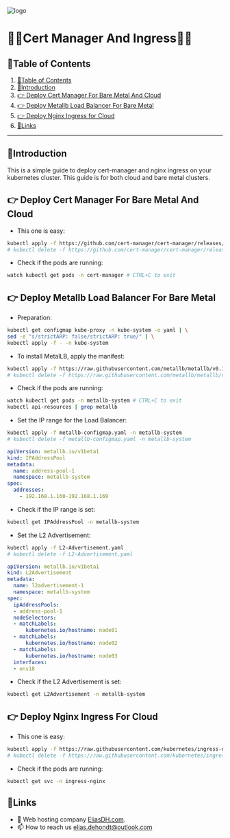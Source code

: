 ![logo](https://eliasdh.com/assets/media/images/logo-github.png)
# 💙🤍Cert Manager And Ingress🤍💙

## 📘Table of Contents

1. [📘Table of Contents](#📘table-of-contents)
2. [🖖Introduction](#🖖introduction)
3. [👉 Deploy Cert Manager For Bare Metal And Cloud](#👉-deploy-cert-manager-for-bare-metal-and-cloud)
4. [👉 Deploy Metallb Load Balancer For Bare Metal](#👉-deploy-metallb-load-balancer-for-bare-metal)
5. [👉 Deploy Nginx Ingress for Cloud](#👉-deploy-nginx-ingress-for-cloud)
6. [🔗Links](#🔗links)

---

## 🖖Introduction

This is a simple guide to deploy cert-manager and nginx ingress on your kubernetes cluster. This guide is for both cloud and bare metal clusters.



## 👉 Deploy Cert Manager For Bare Metal And Cloud

- This one is easy:
```bash
kubectl apply -f https://github.com/cert-manager/cert-manager/releases/latest/download/cert-manager.yaml
# kubectl delete -f https://github.com/cert-manager/cert-manager/releases/latest/download/cert-manager.yaml
```

- Check if the pods are running:
```bash
watch kubectl get pods -n cert-manager # CTRL+C to exit
```

## 👉 Deploy Metallb Load Balancer For Bare Metal

- Preparation:
```bash
kubectl get configmap kube-proxy -n kube-system -o yaml | \
sed -e "s/strictARP: false/strictARP: true/" | \
kubectl apply -f - -n kube-system
```

- To install MetalLB, apply the manifest:
```bash
kubectl apply -f https://raw.githubusercontent.com/metallb/metallb/v0.14.8/config/manifests/metallb-native.yaml
# kubectl delete -f https://raw.githubusercontent.com/metallb/metallb/v0.14.8/config/manifests/metallb-native.yaml
```

- Check if the pods are running:
```bash
watch kubectl get pods -n metallb-system # CTRL+C to exit
kubectl api-resources | grep metallb
```

- Set the IP range for the Load Balancer:
```bash
kubectl apply -f metallb-configmap.yaml -n metallb-system
# kubectl delete -f metallb-configmap.yaml -n metallb-system
```
```yaml
apiVersion: metallb.io/v1beta1
kind: IPAddressPool
metadata:
  name: address-pool-1
  namespace: metallb-system
spec:
  addresses:
    - 192.168.1.160-192.168.1.169
```

- Check if the IP range is set:
```bash
kubectl get IPAddressPool -n metallb-system
```

- Set the L2 Advertisement:
```bash
kubectl apply -f L2-Advertisement.yaml
# kubectl delete -f L2-Advertisement.yaml
```
```yaml
apiVersion: metallb.io/v1beta1
kind: L2Advertisement
metadata:
  name: l2advertisement-1
  namespace: metallb-system
spec:
  ipAddressPools:
  - address-pool-1
  nodeSelectors:
  - matchLabels:
      kubernetes.io/hostname: node01
  - matchLabels:
      kubernetes.io/hostname: node02
  - matchLabels:
      kubernetes.io/hostname: node03
  interfaces:
  - ens18
```

- Check if the L2 Advertisement is set:
```bash
kubectl get L2Advertisement -n metallb-system
```

## 👉 Deploy Nginx Ingress For Cloud

- This one is easy:
```bash
kubectl apply -f https://raw.githubusercontent.com/kubernetes/ingress-nginx/main/deploy/static/provider/cloud/deploy.yaml
# kubectl delete -f https://raw.githubusercontent.com/kubernetes/ingress-nginx/main/deploy/static/provider/cloud/deploy.yaml
```

- Check if the pods are running:
```bash
kubectl get svc -n ingress-nginx
```

## 🔗Links
- 👯 Web hosting company [EliasDH.com](https://eliasdh.com).
- 📫 How to reach us elias.dehondt@outlook.com